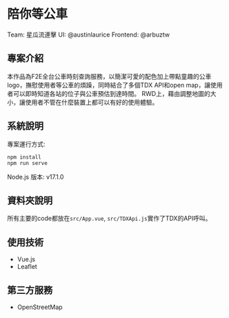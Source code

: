 # 陪你等公車

Team: 星瓜流連擊
UI: @austinlaurice
Frontend: @arbuztw

## 專案介紹

本作品為F2E全台公車時刻查詢服務，以簡潔可愛的配色加上帶點童趣的公車logo，撫慰使用者等公車的煩躁，同時結合了多個TDX API和open map，讓使用者可以即時知道各站的位子與公車預估到達時間。
RWD上，藉由調整地圖的大小，讓使用者不管在什麼裝置上都可以有好的使用體驗。


## 系統說明

專案運行方式:
```
npm install
npm run serve
```

Node.js 版本: v17.1.0

## 資料夾說明

所有主要的code都放在`src/App.vue`, `src/TDXApi.js`實作了TDX的API呼叫。

## 使用技術
- Vue.js
- Leaflet

## 第三方服務
- OpenStreetMap


